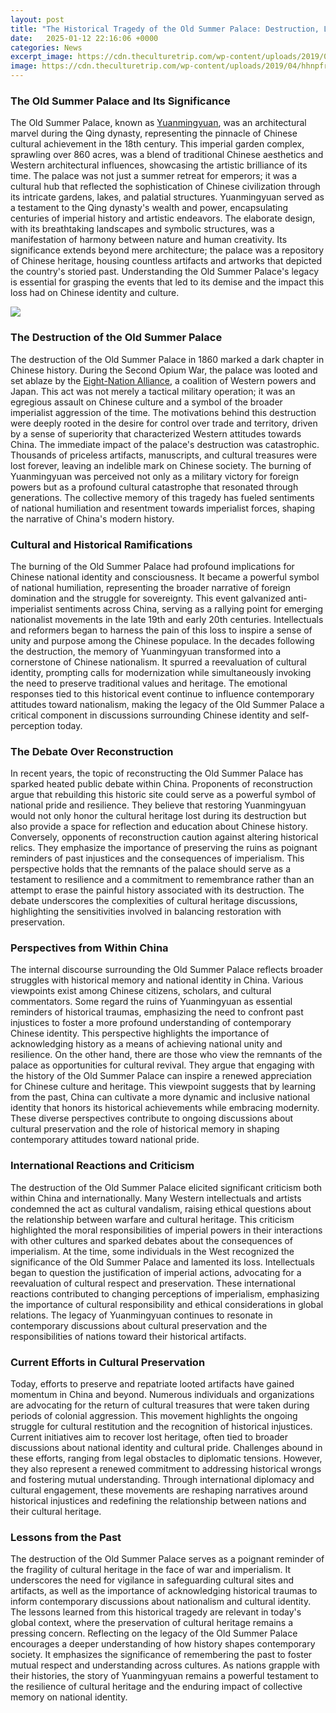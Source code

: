 ```yaml
---
layout: post
title: "The Historical Tragedy of the Old Summer Palace: Destruction, Legacy, and Ongoing Debate"
date:   2025-01-12 22:16:06 +0000
categories: News
excerpt_image: https://cdn.theculturetrip.com/wp-content/uploads/2019/04/hhnpfr.jpg
image: https://cdn.theculturetrip.com/wp-content/uploads/2019/04/hhnpfr.jpg
---
```


### The Old Summer Palace and Its Significance
The Old Summer Palace, known as [Yuanmingyuan](https://us.edu.vn/en/Yuanmingyuan), was an architectural marvel during the Qing dynasty, representing the pinnacle of Chinese cultural achievement in the 18th century. This imperial garden complex, sprawling over 860 acres, was a blend of traditional Chinese aesthetics and Western architectural influences, showcasing the artistic brilliance of its time. The palace was not just a summer retreat for emperors; it was a cultural hub that reflected the sophistication of Chinese civilization through its intricate gardens, lakes, and palatial structures.
Yuanmingyuan served as a testament to the Qing dynasty's wealth and power, encapsulating centuries of imperial history and artistic endeavors. The elaborate design, with its breathtaking landscapes and symbolic structures, was a manifestation of harmony between nature and human creativity. Its significance extends beyond mere architecture; the palace was a repository of Chinese heritage, housing countless artifacts and artworks that depicted the country's storied past. Understanding the Old Summer Palace's legacy is essential for grasping the events that led to its demise and the impact this loss had on Chinese identity and culture.

![](https://cdn.theculturetrip.com/wp-content/uploads/2019/04/hhnpfr.jpg)
### The Destruction of the Old Summer Palace
The destruction of the Old Summer Palace in 1860 marked a dark chapter in Chinese history. During the Second Opium War, the palace was looted and set ablaze by the [Eight-Nation Alliance](https://us.edu.vn/en/Eight-Nation_Alliance), a coalition of Western powers and Japan. This act was not merely a tactical military operation; it was an egregious assault on Chinese culture and a symbol of the broader imperialist aggression of the time. The motivations behind this destruction were deeply rooted in the desire for control over trade and territory, driven by a sense of superiority that characterized Western attitudes towards China.
The immediate impact of the palace's destruction was catastrophic. Thousands of priceless artifacts, manuscripts, and cultural treasures were lost forever, leaving an indelible mark on Chinese society. The burning of Yuanmingyuan was perceived not only as a military victory for foreign powers but as a profound cultural catastrophe that resonated through generations. The collective memory of this tragedy has fueled sentiments of national humiliation and resentment towards imperialist forces, shaping the narrative of China's modern history.
### Cultural and Historical Ramifications
The burning of the Old Summer Palace had profound implications for Chinese national identity and consciousness. It became a powerful symbol of national humiliation, representing the broader narrative of foreign domination and the struggle for sovereignty. This event galvanized anti-imperialist sentiments across China, serving as a rallying point for emerging nationalist movements in the late 19th and early 20th centuries. Intellectuals and reformers began to harness the pain of this loss to inspire a sense of unity and purpose among the Chinese populace.
In the decades following the destruction, the memory of Yuanmingyuan transformed into a cornerstone of Chinese nationalism. It spurred a reevaluation of cultural identity, prompting calls for modernization while simultaneously invoking the need to preserve traditional values and heritage. The emotional responses tied to this historical event continue to influence contemporary attitudes toward nationalism, making the legacy of the Old Summer Palace a critical component in discussions surrounding Chinese identity and self-perception today.
### The Debate Over Reconstruction
In recent years, the topic of reconstructing the Old Summer Palace has sparked heated public debate within China. Proponents of reconstruction argue that rebuilding this historic site could serve as a powerful symbol of national pride and resilience. They believe that restoring Yuanmingyuan would not only honor the cultural heritage lost during its destruction but also provide a space for reflection and education about Chinese history.
Conversely, opponents of reconstruction caution against altering historical relics. They emphasize the importance of preserving the ruins as poignant reminders of past injustices and the consequences of imperialism. This perspective holds that the remnants of the palace should serve as a testament to resilience and a commitment to remembrance rather than an attempt to erase the painful history associated with its destruction. The debate underscores the complexities of cultural heritage discussions, highlighting the sensitivities involved in balancing restoration with preservation.
### Perspectives from Within China
The internal discourse surrounding the Old Summer Palace reflects broader struggles with historical memory and national identity in China. Various viewpoints exist among Chinese citizens, scholars, and cultural commentators. Some regard the ruins of Yuanmingyuan as essential reminders of historical traumas, emphasizing the need to confront past injustices to foster a more profound understanding of contemporary Chinese identity. This perspective highlights the importance of acknowledging history as a means of achieving national unity and resilience.
On the other hand, there are those who view the remnants of the palace as opportunities for cultural revival. They argue that engaging with the history of the Old Summer Palace can inspire a renewed appreciation for Chinese culture and heritage. This viewpoint suggests that by learning from the past, China can cultivate a more dynamic and inclusive national identity that honors its historical achievements while embracing modernity. These diverse perspectives contribute to ongoing discussions about cultural preservation and the role of historical memory in shaping contemporary attitudes toward national pride.
### International Reactions and Criticism
The destruction of the Old Summer Palace elicited significant criticism both within China and internationally. Many Western intellectuals and artists condemned the act as cultural vandalism, raising ethical questions about the relationship between warfare and cultural heritage. This criticism highlighted the moral responsibilities of imperial powers in their interactions with other cultures and sparked debates about the consequences of imperialism.
At the time, some individuals in the West recognized the significance of the Old Summer Palace and lamented its loss. Intellectuals began to question the justification of imperial actions, advocating for a reevaluation of cultural respect and preservation. These international reactions contributed to changing perceptions of imperialism, emphasizing the importance of cultural responsibility and ethical considerations in global relations. The legacy of Yuanmingyuan continues to resonate in contemporary discussions about cultural preservation and the responsibilities of nations toward their historical artifacts.
### Current Efforts in Cultural Preservation
Today, efforts to preserve and repatriate looted artifacts have gained momentum in China and beyond. Numerous individuals and organizations are advocating for the return of cultural treasures that were taken during periods of colonial aggression. This movement highlights the ongoing struggle for cultural restitution and the recognition of historical injustices.
Current initiatives aim to recover lost heritage, often tied to broader discussions about national identity and cultural pride. Challenges abound in these efforts, ranging from legal obstacles to diplomatic tensions. However, they also represent a renewed commitment to addressing historical wrongs and fostering mutual understanding. Through international diplomacy and cultural engagement, these movements are reshaping narratives around historical injustices and redefining the relationship between nations and their cultural heritage.
### Lessons from the Past
The destruction of the Old Summer Palace serves as a poignant reminder of the fragility of cultural heritage in the face of war and imperialism. It underscores the need for vigilance in safeguarding cultural sites and artifacts, as well as the importance of acknowledging historical traumas to inform contemporary discussions about nationalism and cultural identity. The lessons learned from this historical tragedy are relevant in today's global context, where the preservation of cultural heritage remains a pressing concern.
Reflecting on the legacy of the Old Summer Palace encourages a deeper understanding of how history shapes contemporary society. It emphasizes the significance of remembering the past to foster mutual respect and understanding across cultures. As nations grapple with their histories, the story of Yuanmingyuan remains a powerful testament to the resilience of cultural heritage and the enduring impact of collective memory on national identity.